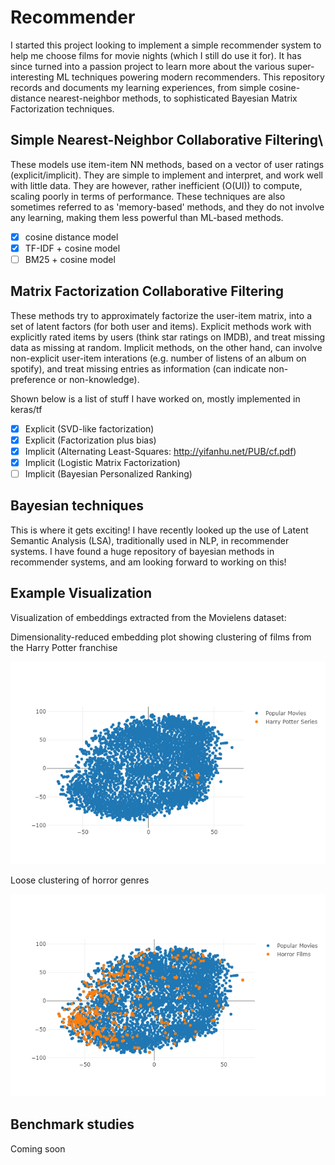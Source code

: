 # Recommender
I started this project looking to implement a simple recommender system
to help me choose films for movie nights (which I still do use it for).
It has since turned into a passion project to learn more about the 
various super-interesting ML techniques powering modern recommenders. 
This repository records and documents my learning experiences, from simple
cosine-distance nearest-neighbor methods, to sophisticated Bayesian Matrix
Factorization techniques.

## Simple Nearest-Neighbor Collaborative Filtering\
These models use item-item NN methods, based on a vector of user ratings (explicit/implicit).
They are simple to implement and interpret, and work well with little data. They are however, 
rather inefficient (O(UI)) to compute, scaling poorly in terms of performance. These techniques
are also sometimes referred to as 'memory-based' methods, and they do not involve any learning,
making them less powerful than ML-based methods.

- [x] cosine distance model
- [x] TF-IDF + cosine model
- [ ] BM25 + cosine model

## Matrix Factorization Collaborative Filtering
These methods try to approximately factorize the user-item matrix, into a set of latent factors
(for both user and items). Explicit methods work with explicitly rated items by users (think star
ratings on IMDB), and treat missing data as missing at random. Implicit methods, on the other hand,
can involve non-explicit user-item interations (e.g. number of listens of an album on spotify), and
treat missing entries as information (can indicate non-preference or non-knowledge).

Shown below is a list of stuff I have worked on, mostly implemented in keras/tf

- [x] Explicit (SVD-like factorization)
- [x] Explicit (Factorization plus bias)
- [x] Implicit (Alternating Least-Squares: http://yifanhu.net/PUB/cf.pdf)
- [x] Implicit (Logistic Matrix Factorization)
- [ ] Implicit (Bayesian Personalized Ranking)

## Bayesian techniques
This is where it gets exciting! I have recently looked up the use of Latent Semantic Analysis (LSA),
traditionally used in NLP, in recommender systems. I have found a huge repository of bayesian methods
in recommender systems, and am looking forward to working on this!

## Example Visualization

Visualization of embeddings extracted from the Movielens dataset:

Dimensionality-reduced embedding plot showing clustering of films from the Harry Potter franchise

![alt text](https://github.com/whong92/recommender/blob/master/notebooks/images/HarryPotter.png "Harry Potter Clustering")

Loose clustering of horror genres

![alt text](https://github.com/whong92/recommender/blob/master/notebooks/images/Horror.png "Harry Potter Clustering")

## Benchmark studies

Coming soon